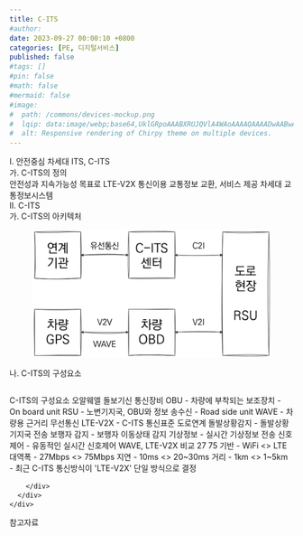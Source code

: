 ```yaml
---
title: C-ITS
#author: 
date: 2023-09-27 00:00:10 +0800
categories: [PE, 디지털서비스]
published: false
#tags: []
#pin: false
#math: false
#mermaid: false
#image:
#  path: /commons/devices-mockup.png
#  lqip: data:image/webp;base64,UklGRpoAAABXRUJQVlA4WAoAAAAQAAAADwAABwAAQUxQSDIAAAARL0AmbZurmr57yyIiqE8oiG0bejIYEQTgqiDA9vqnsUSI6H+oAERp2HZ65qP/VIAWAFZQOCBCAAAA8AEAnQEqEAAIAAVAfCWkAALp8sF8rgRgAP7o9FDvMCkMde9PK7euH5M1m6VWoDXf2FkP3BqV0ZYbO6NA/VFIAAAA
#  alt: Responsive rendering of Chirpy theme on multiple devices.
---
```


<div class="post-wrap">
  <div class="para">
    <div class="para-title">
      I. 안전중심 차세대 ITS, C-ITS
    </div>
    <div class="para-cntnt">
      <div class="para">
        <div class="para-title">
          가. C-ITS의 정의
        </div>
        <div class="para-cntnt">
            안전성과 지속가능성 목표로 LTE-V2X 통신이용 교통정보 교환, 서비스 제공 차세대 교통정보시스템
        </div>
      </div>
    </div>
  </div>
  
  <div class="para">
    <div class="para-title">
      II. C-ITS
    </div>
    <div class="para-cntnt">
      <div class="para">
        <div class="para-title">
          가. C-ITS의 아키텍처
        </div>
        <div class="para-cntnt">
          <figure class="post-figure">
            <img src="/assets/img/posts/C-ITS.png" alt="C-ITS">
<!--            <figcaption>Source: Unveiling the Metaverse: Exploring Emerging Trends, Multifaceted Perspectives, and Future Challenges</figcaption>-->
          </figure>
        </div>
      </div>
      <div class="para">
        <div class="para-title">
          나. C-ITS의 구성요소
        </div>
        <div class="para-cntnt">
          <table class="post-table">
          </table>
          C-ITS의 구성요소 오알웨엘 돌보기신
  통신장비
    OBU - 차량에 부착되는 보조장치 - On board unit
    RSU - 노변기지국, OBU와 정보 송수신 - Road side unit
    WAVE - 차량용 근거리 무선통신
    LTE-V2X - C-ITS 통신표준
  도로연계
    돌발상황감지 - 돌발상황 기지국 전송
    보행자 감지 - 보행자 이동상태 감지
    기상정보 - 실시간 기상정보 전송
    신호제어 - 유동적인 실시간 신호제어
WAVE, LTE-V2X 비교 27 75
  기반 - WiFi &lt;&gt; LTE
  대역폭 - 27Mbps &lt;&gt; 75Mbps
  지연 - 10ms &lt;&gt; 20~30ms
  거리 - 1km &lt;&gt; 1~5km
- 최근 C-ITS 통신방식이 'LTE-V2X' 단일 방식으로 결정

        </div>
      </div>
    </div>
  </div>

  <div class="refr-wrap">
    <div class="refr-title">
        참고자료
    </div>
    <ol class="refr-list">
    <!--    <li>(나현식, 최대선) <a target="_blank" href="https://scienceon.kisti.re.kr/commons/util/originalView.do?cn=JAKO202225948430499&oCn=JAKO202225948430499&dbt=JAKO&journal=NJOU00291864">메타버스 보안 위협 요소 및 대응 방안 검토</a></li>-->
    <!--    <li>(M. Uddin, S. Manickam, H. Ullah, M. Obaidat and A. Dandoush) <a target="_blank" href="https://ieeexplore.ieee.org/abstract/document/10138386">Unveiling the Metaverse: Exploring Emerging Trends, Multifaceted Perspectives, and Future Challenges</a></li>-->
    </ol>
  </div>
</div>
